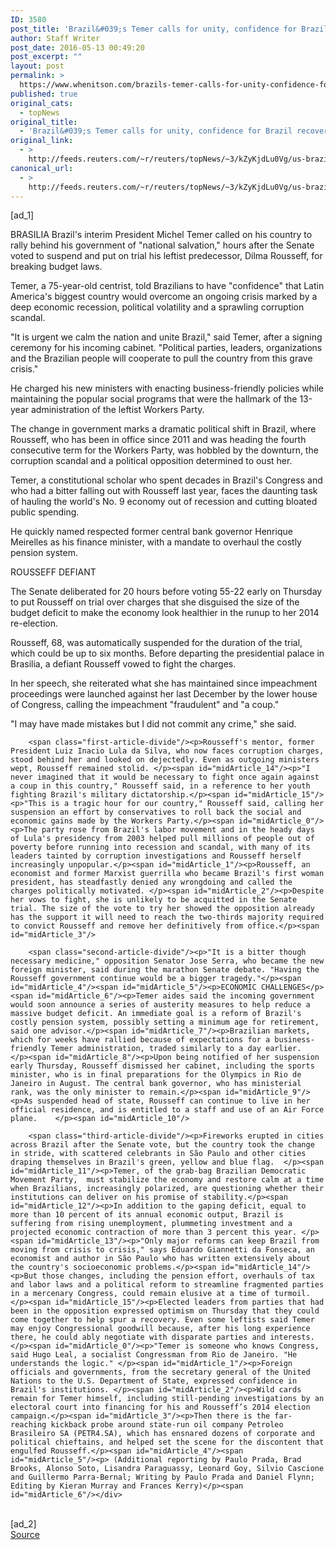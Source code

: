 ```yaml
---
ID: 3580
post_title: 'Brazil&#039;s Temer calls for unity, confidence for Brazil recovery'
author: Staff Writer
post_date: 2016-05-13 00:49:20
post_excerpt: ""
layout: post
permalink: >
  https://www.whenitson.com/brazils-temer-calls-for-unity-confidence-for-brazil-recovery/
published: true
original_cats:
  - topNews
original_title:
  - 'Brazil&#039;s Temer calls for unity, confidence for Brazil recovery'
original_link:
  - >
    http://feeds.reuters.com/~r/reuters/topNews/~3/kZyKjdLu0Vg/us-brazil-politics-idUSKCN0Y206H
canonical_url:
  - >
    http://feeds.reuters.com/~r/reuters/topNews/~3/kZyKjdLu0Vg/us-brazil-politics-idUSKCN0Y206H
---
```

 [ad_1]
<br><div id="articleText">
<span id="midArticle_start"/>

<span id="midArticle_0"/><span class="focusParagraph" readability="7"><p><span class="articleLocation">BRASILIA</span> Brazil's interim President Michel Temer called on his country to rally behind his government of "national salvation," hours after the Senate voted to suspend and put on trial his leftist predecessor, Dilma Rousseff, for breaking budget laws. </p></span><span id="midArticle_1"/><p>Temer, a 75-year-old centrist, told Brazilians to have "confidence" that Latin America's biggest country would overcome an ongoing crisis marked by a deep economic recession, political volatility and a sprawling corruption scandal.</p><span id="midArticle_2"/><p>"It is urgent we calm the nation and unite Brazil," said Temer, after a signing ceremony for his incoming cabinet. "Political parties, leaders, organizations and the Brazilian people will cooperate to pull the country from this grave crisis."</p><span id="midArticle_3"/><p>He charged his new ministers with enacting business-friendly policies while maintaining the popular social programs that were the hallmark of the 13-year administration of the leftist Workers Party. </p><span id="midArticle_4"/><p>The change in government marks a dramatic political shift in Brazil, where Rousseff, who has been in office since 2011 and was heading the fourth consecutive term for the Workers Party, was hobbled by the downturn, the corruption scandal and a political opposition determined to oust her.  </p><span id="midArticle_5"/><p>Temer, a constitutional scholar who spent decades in Brazil's Congress and who had a bitter falling out with Rousseff last year, faces the daunting task of hauling the world's No. 9 economy out of recession and cutting bloated public spending. </p><span id="midArticle_6"/><p>He quickly named respected former central bank governor Henrique Meirelles as his finance minister, with a mandate to overhaul the costly pension system.</p><span id="midArticle_7"/><span id="midArticle_8"/><p>ROUSSEFF DEFIANT</p><span id="midArticle_9"/><p>The Senate deliberated for 20 hours before voting 55-22 early on Thursday to put Rousseff on trial over charges that she disguised the size of the budget deficit to make the economy look healthier in the runup to her 2014 re-election. </p><span id="midArticle_10"/><p>Rousseff, 68, was automatically suspended for the duration of the trial, which could be up to six months. Before departing the presidential palace in Brasilia, a defiant Rousseff vowed to fight the charges.</p><span id="midArticle_11"/><p>In her speech, she reiterated what she has maintained since impeachment proceedings were launched against her last December by the lower house of Congress, calling the impeachment "fraudulent" and "a coup."</p><span id="midArticle_12"/><p>"I may have made mistakes but I did not commit any crime,"  she said.</p><span id="midArticle_13"/>
        
        <span class="first-article-divide"/><p>Rousseff's mentor, former President Luiz Inacio Lula da Silva, who now faces corruption charges, stood behind her and looked on dejectedly. Even as outgoing ministers wept, Rousseff remained stolid. </p><span id="midArticle_14"/><p>"I never imagined that it would be necessary to fight once again against a coup in this country," Rousseff said, in a reference to her youth fighting Brazil's military dictatorship.</p><span id="midArticle_15"/><p>"This is a tragic hour for our country," Rousseff said, calling her suspension an effort by conservatives to roll back the social and economic gains made by the Workers Party.</p><span id="midArticle_0"/><p>The party rose from Brazil's labor movement and in the heady days of Lula's presidency from 2003 helped pull millions of people out of poverty before running into recession and scandal, with many of its leaders tainted by corruption investigations and Rousseff herself increasingly unpopular.</p><span id="midArticle_1"/><p>Rousseff, an economist and former Marxist guerrilla who became Brazil's first woman president, has steadfastly denied any wrongdoing and called the charges politically motivated. </p><span id="midArticle_2"/><p>Despite her vows to fight, she is unlikely to be acquitted in the Senate trial. The size of the vote to try her showed the opposition already has the support it will need to reach the two-thirds majority required to convict Rousseff and remove her definitively from office.</p><span id="midArticle_3"/>
        
        <span class="second-article-divide"/><p>"It is a bitter though necessary medicine," opposition Senator Jose Serra, who became the new foreign minister, said during the marathon Senate debate. "Having the Rousseff government continue would be a bigger tragedy."</p><span id="midArticle_4"/><span id="midArticle_5"/><p>ECONOMIC CHALLENGES</p><span id="midArticle_6"/><p>Temer aides said the incoming government would soon announce a series of austerity measures to help reduce a massive budget deficit. An immediate goal is a reform of Brazil's costly pension system, possibly setting a minimum age for retirement, said one advisor.</p><span id="midArticle_7"/><p>Brazilian markets, which for weeks have rallied because of expectations for a business-friendly Temer administration, traded similarly to a day earlier.  </p><span id="midArticle_8"/><p>Upon being notified of her suspension early Thursday, Rousseff dismissed her cabinet, including the sports minister, who is in final preparations for the Olympics in Rio de Janeiro in August. The central bank governor, who has ministerial rank, was the only minister to remain.</p><span id="midArticle_9"/><p>As suspended head of state, Rousseff can continue to live in her official residence, and is entitled to a staff and use of an Air Force plane.    </p><span id="midArticle_10"/>
        
        <span class="third-article-divide"/><p>Fireworks erupted in cities across Brazil after the Senate vote, but the country took the change in stride, with scattered celebrants in São Paulo and other cities draping themselves in Brazil's green, yellow and blue flag.  </p><span id="midArticle_11"/><p>Temer, of the grab-bag Brazilian Democratic Movement Party,  must stabilize the economy and restore calm at a time when Brazilians, increasingly polarized, are questioning whether their institutions can deliver on his promise of stability.</p><span id="midArticle_12"/><p>In addition to the gaping deficit, equal to more than 10 percent of its annual economic output, Brazil is suffering from rising unemployment, plummeting investment and a projected economic contraction of more than 3 percent this year. </p><span id="midArticle_13"/><p>"Only major reforms can keep Brazil from moving from crisis to crisis," says Eduardo Giannetti da Fonseca, an economist and author in São Paulo who has written extensively about the country's socioeconomic problems.</p><span id="midArticle_14"/><p>But those changes, including the pension effort, overhauls of tax and labor laws and a political reform to streamline fragmented parties in a mercenary Congress, could remain elusive at a time of turmoil.</p><span id="midArticle_15"/><p>Elected leaders from parties that had been in the opposition expressed optimism on Thursday that they could come together to help spur a recovery. Even some leftists said Temer may enjoy Congressional goodwill because, after his long experience there, he could ably negotiate with disparate parties and interests. </p><span id="midArticle_0"/><p>"Temer is someone who knows Congress, said Hugo Leal, a socialist Congressman from Rio de Janeiro. "He understands the logic." </p><span id="midArticle_1"/><p>Foreign officials and governments, from the secretary general of the United Nations to the U.S. Department of State, expressed confidence in Brazil's institutions. </p><span id="midArticle_2"/><p>Wild cards remain for Temer himself, including still-pending investigations by an electoral court into financing for his and Rousseff’s 2014 election campaign.</p><span id="midArticle_3"/><p>Then there is the far-reaching kickback probe around state-run oil company Petroleo Brasileiro SA (PETR4.SA), which has ensnared dozens of corporate and political chieftains, and helped set the scene for the discontent that engulfed Rousseff.</p><span id="midArticle_4"/><span id="midArticle_5"/><p> (Additional reporting by Paulo Prada, Brad Brooks, Alonso Soto, Lisandra Paraguassy, Leonard Goy, Silvio Cascione and Guillermo Parra-Bernal; Writing by Paulo Prada and Daniel Flynn; Editing by Kieran Murray and Frances Kerry)</p><span id="midArticle_6"/></div>
<br>[ad_2]
<br><a href="http://feeds.reuters.com/~r/reuters/topNews/~3/kZyKjdLu0Vg/us-brazil-politics-idUSKCN0Y206H">Source </a>